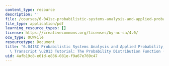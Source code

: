 ```yaml
---
content_type: resource
description: ''
file: /courses/6-041sc-probabilistic-systems-analysis-and-applied-probability-fall-2013/4afb19c8e61de836081ef9a67e769c47_MIT6_041SCF13_The_PDF_of_X_300k.pdf
file_type: application/pdf
learning_resource_types: []
license: https://creativecommons.org/licenses/by-nc-sa/4.0/
ocw_type: OCWFile
resourcetype: Document
title: "6.041SC Probabilistic Systems Analysis and Applied Probability, Fall 2013\
  \ Transcript \u2013 Tutorial: The Probability Distribution Function (PDF) of [X]"
uid: 4afb19c8-e61d-e836-081e-f9a67e769c47
---
```

